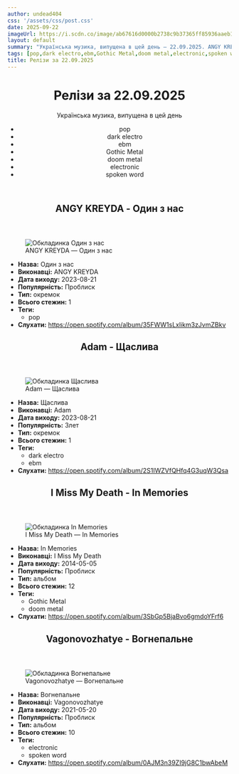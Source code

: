 ```yaml
---
author: undead404
css: '/assets/css/post.css'
date: 2025-09-22
imageUrl: https://i.scdn.co/image/ab67616d0000b2738c9b37365ff85936aaeb1ed2
layout: default
summary: "Українська музика, випущена в цей день – 22.09.2025. ANGY KREYDA, Adam, I Miss My Death, Vagonovozhatye та інші"
tags: [pop,dark electro,ebm,Gothic Metal,doom metal,electronic,spoken word]
title: Релізи за 22.09.2025
---
```


<main class="main-content">
  <header>
    <h1>Релізи за <time datetime="2025-09-22">22.09.2025</time></h1>
    <p class="summary">Українська музика, випущена в цей день</p>
      <ul class="tags">
          <li>pop</li>
          <li>dark electro</li>
          <li>ebm</li>
          <li>Gothic Metal</li>
          <li>doom metal</li>
          <li>electronic</li>
          <li>spoken word</li>
      </ul>
  </header>
  <section class="releases">
    <article class="release">
      <header>
        <h2>
          ANGY KREYDA - Один з нас
        </h2>
      </header>
      <figure>
        <img src="https://i.scdn.co/image/ab67616d0000b2738c9b37365ff85936aaeb1ed2" alt="Обкладинка Один з нас">
        <figcaption>ANGY KREYDA — Один з нас</figcaption>
      </figure>
      <ul>
        <li><strong>Назва:</strong> Один з нас</li>
        <li><strong>Виконавці:</strong> ANGY KREYDA</li>
        <li><strong>Дата виходу:</strong> 2023-08-21</li>
        <li><strong>Популярність:</strong> Проблиск</li>
        <li><strong>Тип:</strong> окремок</li>
        <li><strong>Всього стежин:</strong> 1</li>
            <li><strong>Теги:</strong>
            <ul class="tags">
                <li class="tag">pop</li>
            </ul>
            </li>
        <li><strong>Слухати:</strong> <a href="https://open.spotify.com/album/35FWW1sLxlikm3zJvmZBkv" target="_blank">https:&#x2F;&#x2F;open.spotify.com&#x2F;album&#x2F;35FWW1sLxlikm3zJvmZBkv</a></li>
      </ul>
    </article>
    <article class="release">
      <header>
        <h2>
          Adam - Щаслива
        </h2>
      </header>
      <figure>
        <img src="https://i.scdn.co/image/ab67616d0000b273ea4e2d08e736dc0b0dea7d49" alt="Обкладинка Щаслива">
        <figcaption>Adam — Щаслива</figcaption>
      </figure>
      <ul>
        <li><strong>Назва:</strong> Щаслива</li>
        <li><strong>Виконавці:</strong> Adam</li>
        <li><strong>Дата виходу:</strong> 2023-08-21</li>
        <li><strong>Популярність:</strong> Злет</li>
        <li><strong>Тип:</strong> окремок</li>
        <li><strong>Всього стежин:</strong> 1</li>
            <li><strong>Теги:</strong>
            <ul class="tags">
                <li class="tag">dark electro</li>
                <li class="tag">ebm</li>
            </ul>
            </li>
        <li><strong>Слухати:</strong> <a href="https://open.spotify.com/album/2S1IWZVfQHfq4G3uqW3Qsa" target="_blank">https:&#x2F;&#x2F;open.spotify.com&#x2F;album&#x2F;2S1IWZVfQHfq4G3uqW3Qsa</a></li>
      </ul>
    </article>
    <article class="release">
      <header>
        <h2>
          I Miss My Death - In Memories
        </h2>
      </header>
      <figure>
        <img src="https://i.scdn.co/image/ab67616d0000b27369a7c3afbe99a345f93df502" alt="Обкладинка In Memories">
        <figcaption>I Miss My Death — In Memories</figcaption>
      </figure>
      <ul>
        <li><strong>Назва:</strong> In Memories</li>
        <li><strong>Виконавці:</strong> I Miss My Death</li>
        <li><strong>Дата виходу:</strong> 2014-05-05</li>
        <li><strong>Популярність:</strong> Проблиск</li>
        <li><strong>Тип:</strong> альбом</li>
        <li><strong>Всього стежин:</strong> 12</li>
            <li><strong>Теги:</strong>
            <ul class="tags">
                <li class="tag">Gothic Metal</li>
                <li class="tag">doom metal</li>
            </ul>
            </li>
        <li><strong>Слухати:</strong> <a href="https://open.spotify.com/album/3SbGp5BjaBvo6gmdoYFrf6" target="_blank">https:&#x2F;&#x2F;open.spotify.com&#x2F;album&#x2F;3SbGp5BjaBvo6gmdoYFrf6</a></li>
      </ul>
    </article>
    <article class="release">
      <header>
        <h2>
          Vagonovozhatye - Вогнепальне
        </h2>
      </header>
      <figure>
        <img src="https://i.scdn.co/image/ab67616d0000b273807fec607a7403a4fe2b928f" alt="Обкладинка Вогнепальне">
        <figcaption>Vagonovozhatye — Вогнепальне</figcaption>
      </figure>
      <ul>
        <li><strong>Назва:</strong> Вогнепальне</li>
        <li><strong>Виконавці:</strong> Vagonovozhatye</li>
        <li><strong>Дата виходу:</strong> 2021-05-20</li>
        <li><strong>Популярність:</strong> Проблиск</li>
        <li><strong>Тип:</strong> альбом</li>
        <li><strong>Всього стежин:</strong> 10</li>
            <li><strong>Теги:</strong>
            <ul class="tags">
                <li class="tag">electronic</li>
                <li class="tag">spoken word</li>
            </ul>
            </li>
        <li><strong>Слухати:</strong> <a href="https://open.spotify.com/album/0AJM3n39ZI9jG8C1bwAbeM" target="_blank">https:&#x2F;&#x2F;open.spotify.com&#x2F;album&#x2F;0AJM3n39ZI9jG8C1bwAbeM</a></li>
      </ul>
    </article>
  </section>
</main>